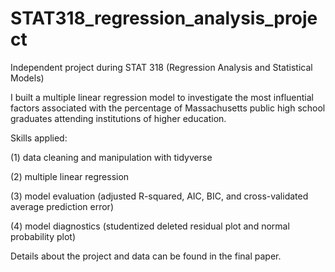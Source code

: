# STAT318_regression_analysis_project
Independent project during STAT 318 (Regression Analysis and Statistical Models) 

I built a multiple linear regression model to investigate the most influential factors 
associated with the percentage of Massachusetts public high school graduates attending
institutions of higher education.

Skills applied: 

(1) data cleaning and manipulation with tidyverse

(2) multiple linear regression

(3) model evaluation (adjusted R-squared, AIC, BIC, and cross-validated average prediction error)

(4) model diagnostics (studentized deleted residual plot and normal probability plot)

Details about the project and data can be found in the final paper.
